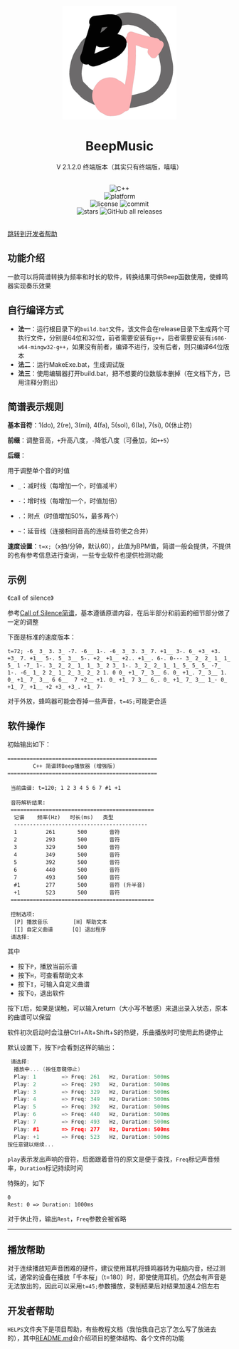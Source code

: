 <!-- markdownlint-disable -->

<div align="center">

<img alt="LOGO" src="https://raw.githubusercontent.com/xiaoditx/BeepMusic/refs/heads/main/Icons/result.png" width="256" height="256" />

# BeepMusic

V 2.1.2.0 终端版本（其实只有终端版，嘻嘻）

<br>
<div>
    <img alt="C++" src="https://img.shields.io/badge/C++-17-%2300599C?logo=cplusplus">
</div>
<div>
    <img alt="platform" src="https://img.shields.io/badge/platform-Windows-blueviolet">
</div>
<div>
    <img alt="license" src="https://img.shields.io/github/license/xiaoditx/BeepMusic">
    <img alt="commit" src="https://img.shields.io/github/commit-activity/m/xiaoditx/BeepMusic">
</div>
<div>
    <img alt="stars" src="https://img.shields.io/github/stars/xiaoditx/BeepMusic?style=social">
    <img alt="GitHub all releases" src="https://img.shields.io/github/downloads/xiaoditx/BeepMusic/total?style=social">
</div>
</div>
<br>

<!-- markdownlint-restore -->

[跳转到开发者帮助](#开发者帮助)

## 功能介绍

一款可以将简谱转换为频率和时长的软件，转换结果可供Beep函数使用，使蜂鸣器实现奏乐效果

## 自行编译方式

- **法一**：运行根目录下的`build.bat`文件，该文件会在release目录下生成两个可执行文件，分别是64位和32位，前者需要安装有`g++`，后者需要安装有`i686-w64-mingw32-g++`，如果没有前者，编译不进行，没有后者，则只编译64位版本
- **法二**：运行MakeExe.bat，生成调试版
- **法三**：使用编辑器打开build.bat，把不想要的位数版本删掉（在文档下方，已用注释分割出）

## 简谱表示规则

**基本音符**：1(do), 2(re), 3(mi), 4(fa), 5(sol), 6(la), 7(si), 0(休止符)

**前缀**：调整音高，`+`升高八度，`-`降低八度（可叠加，如`++5`）

**后缀**：

用于调整单个音的时值

- `_`：减时线（每增加一个，时值减半）

- `-`：增时线（每增加一个，时值加倍）

- `.`：附点（时值增加50%，最多两个）

- `~`：延音线（连接相同音高的连续音符使之合并）

**速度设置**：`t=x;`（x拍/分钟，默认60），此值为BPM值，简谱一般会提供，不提供的也有参考信息进行查询，一些专业软件也提供检测功能

## 示例

《call of silence》

参考[Call of Silence简谱](https://www.cangqiang.com.cn/d/39975.html)，基本遵循原谱内容，在后半部分和前面的细节部分做了一定的调整

下面是标准的速度版本：

```
t=72; -6_ 3_ 3. 3_ -7. -6__ 1-. -6_ 3_ 3. 3_ 7. +1__ 3-. 6_ +3_ +3. +3_ 7. +1__ 5-. 5_ 3__ 5-. +2_ +1__ +2.. +1__. 6-. 0--- 3_ 2_ 2_ 1_ 1_ 5_ 1 -7_ 1-. 3_ 2_ 2_ 1_ 1_ 3_ 2 3_ 1-. 3_ 2_ 2_ 1_ 1_ 5_ 5_ 5_ -7_ 1-. -6_ 1_ 2 2_ 1_ 2_ 3_ 2_ 2 1. 0 0_ +1_ 7_ 3__ 6. 0_ +1_. 7_ 3__ 1. 0_ +1_ 7_ 3__ 6 6__  7 +2__ +1. 0_ +1_ 7 3__ 6_. 0_ +1_ 7_ 3__ 1_- 0_ +1_ 7_ +1__ +2 +3_ +3_. +1_ 7-
```

对于外放，蜂鸣器可能会吞掉一些声音，`t=45;`可能更合适

## 软件操作

初始输出如下：

```
===============================================
        C++ 简谱转Beep播放器 (增强版)
===============================================

 当前曲谱: t=120; 1 2 3 4 5 6 7 #1 +1

 音符解析结果:
 =============================================
  记谱    频率(Hz)   时长(ms)   类型
  ------------------------------------------
  1         261       500       音符
  2         293       500       音符
  3         329       500       音符
  4         349       500       音符
  5         392       500       音符
  6         440       500       音符
  7         493       500       音符
  #1        277       500       音符 (升半音)
  +1        523       500       音符
 =============================================

 控制选项:
  [P] 播放音乐        [H] 帮助文本
  [I] 自定义曲谱      [Q] 退出程序
 请选择:
```
其中

- 按下`P`，播放当前乐谱
- 按下`H`，可查看帮助文本
- 按下`I`，可输入自定义曲谱
- 按下`Q`，退出软件

按下`I`后，如果是误触，可以输入return（大小写不敏感）来退出录入状态，原本的曲谱可以保留

软件初次启动时会注册Ctrl+Alt+Shift+S的热键，乐曲播放时可使用此热键停止

默认设置下，按下`P`会看到这样的输出：

```cpp
 请选择:
  播放中... (按任意键停止)
  Play: 1        => Freq: 261   Hz, Duration: 500ms
  Play: 2        => Freq: 293   Hz, Duration: 500ms
  Play: 3        => Freq: 329   Hz, Duration: 500ms
  Play: 4        => Freq: 349   Hz, Duration: 500ms
  Play: 5        => Freq: 392   Hz, Duration: 500ms
  Play: 6        => Freq: 440   Hz, Duration: 500ms
  Play: 7        => Freq: 493   Hz, Duration: 500ms
  Play: #1       => Freq: 277   Hz, Duration: 500ms
  Play: +1       => Freq: 523   Hz, Duration: 500ms
按任意键以继续...
```

`play`表示发出声响的音符，后面跟着音符的原文是便于查找，`Freq`标记声音频率，`Duration`标记持续时间

特殊的，如下

```
0
Rest: 0 => Duration: 1000ms
```
对于休止符，输出`Rest`，`Freq`参数会被省略

----

## 播放帮助

对于连续播放短声音困难的硬件，建议使用耳机将蜂鸣器转为电脑内音，经过测试，通常的设备在播放「千本桜」（t=180）时，即使使用耳机，仍然会有声音是无法放出的，因此可以采用`t=45;`参数播放，录制结果后对结果加速4.2倍左右

## 开发者帮助

`HELPS`文件夹下是项目帮助，有些教程文档（我怕我自己忘了怎么写了放进去的），其中[README.md](./HELPS/README.md)会介绍项目的整体结构、各个文件的功能